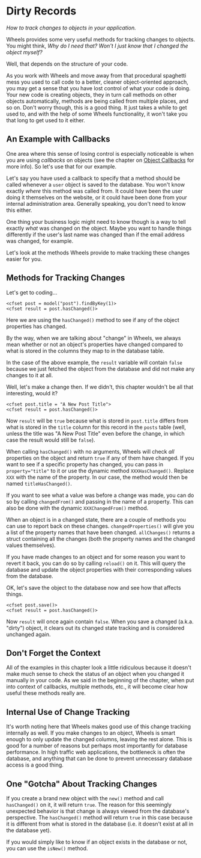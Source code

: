 # Dirty Records

*How to track changes to objects in your application.*

Wheels provides some very useful methods for tracking changes to objects. You might think, _Why do I need that?  Won't I just know that I changed the object myself?_

Well, that depends on the structure of your code.

As you work with Wheels and move away from that procedural spaghetti mess you used to call code to a better, cleaner object-oriented approach, you may get a sense that you have lost control of what your code is doing. Your new code is creating objects, they in turn call methods on other objects automatically, methods are being called from multiple places, and so on. Don't worry though, this is a good thing. It just takes a while to get used to, and with the help of some Wheels functionality, it won't take you that long to get used to it either.

## An Example with Callbacks

One area where this sense of losing control is especially noticeable is when you are using _callbacks_ on objects (see the chapter on [Object Callbacks][1] for more info). So let's use that for our example.

Let's say you have used a callback to specify that a method should be called whenever a `user` object is saved to the database. You won't know exactly *where* this method was called from. It could have been the user doing it themselves on the website, or it could have been done from your internal administration area. Generally speaking, you don't need to know this either.

One thing your business logic might need to know though is a way to tell exactly *what* was changed on the object. Maybe you want to handle things differently if the user's last name was changed than if the email address was changed, for example.

Let's look at the methods Wheels provide to make tracking these changes easier for you.

## Methods for Tracking Changes

Let's get to coding...

	<cfset post = model("post").findByKey(1)>
	<cfset result = post.hasChanged()>

Here we are using the `hasChanged()` method to see if any of the object properties has changed.

By the way, when we are talking about "change" in Wheels, we always mean whether or not an object's properties have changed compared to what is stored in the columns they map to in the database table.

In the case of the above example, the `result` variable will contain `false` because we just fetched the object from the database and did not make any changes to it at all.

Well, let's make a change then. If we didn't, this chapter wouldn't be all that interesting, would it?

	<cfset post.title = "A New Post Title">
	<cfset result = post.hasChanged()>

Now `result` will be `true` because what is stored in `post.title` differs from what is stored in the `title` column for this record in the `posts` table (well, unless the title was "A New Post Title" even before the change, in which case the result would still be `false`).

When calling `hasChanged()` with no arguments, Wheels will check *all* properties on the object and return `true` if any of them have changed. If you want to see if a specific property has changed, you can pass in `property="title"` to it or use the dynamic method `XXXHasChanged()`. Replace `XXX` with the name of the property. In our case, the method would then be named `titleHasChanged()`.

If you want to see what a value was before a change was made, you can do so by calling `changedFrom()` and passing in the name of a property. This can also be done with the dynamic `XXXChangedFrom()` method.

When an object is in a changed state, there are a couple of methods you can use to report back on these changes. `changedProperties()` will give you a list of the property names that have been changed. `allChanges()` returns a struct containing all the changes (both the property names and the changed values themselves).

If you have made changes to an object and for some reason you want to revert it back, you can do so by calling `reload()` on it. This will query the database and update the object properties with their corresponding values from the database.

OK, let's save the object to the database now and see how that affects things.

	<cfset post.save()>
	<cfset result = post.hasChanged()>

Now `result` will once again contain `false`. When you save a changed (a.k.a. "dirty") object, it clears out its changed state tracking and is considered unchanged again.

## Don't Forget the Context

All of the examples in this chapter look a little ridiculous because it doesn't make much sense to check the status of an object when you changed it manually in your code. As we said in the beginning of the chapter, when put into context of callbacks, multiple methods, etc., it will become clear how useful these methods really are.

## Internal Use of Change Tracking

It's worth noting here that Wheels makes good use of this change tracking internally as well. If you make changes to an object, Wheels is smart enough to only update the changed columns, leaving the rest alone. This is good for a number of reasons but perhaps most importantly for database performance. In high traffic web applications, the bottleneck is often the database, and anything that can be done to prevent unnecessary database access is a good thing.

## One "Gotcha" About Tracking Changes

If you create a brand new object with the `new()` method and call `hasChanged()` on it, it will return `true`. The reason for this seemingly unexpected behavior is that change is always viewed from the database's perspective. The `hasChanged()` method will return `true` in this case because it is different from what is stored in the database (i.e. it doesn't exist at all in the database yet).

If you would simply like to know if an object exists in the database or not, you can use the `isNew()` method.

[1]: Object%20Callbacks.md